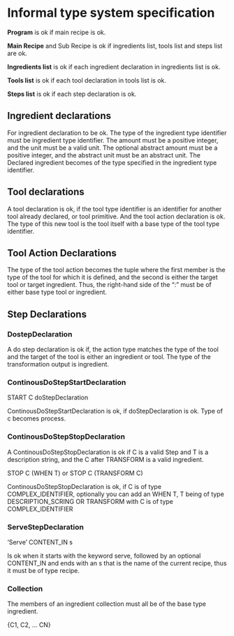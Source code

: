 # Informal type system specification 

**Program** is ok if main recipe is ok. 

**Main Recipe** and Sub Recipe is ok if ingredients list, tools list and steps list are ok. 

**Ingredients list** is ok if each ingredient declaration in ingredients list is ok. 

**Tools list** is ok if each tool declaration in tools list is ok. 

**Steps list** is ok if each step declaration is ok. 

## Ingredient declarations 
For ingredient declaration to be ok. The type of the ingredient type identifier must be ingredient type identifier. The amount must be a positive integer, and the unit must be a valid unit. The optional abstract amount must be a positive integer, and the abstract unit must be an abstract unit. The Declared ingredient becomes of the type specified in the ingredient type identifier. 

## Tool declarations 
A tool declaration is ok, if the tool type identifier is an identifier for another tool already declared, or tool primitive. And the tool action declaration is ok. The type of this new tool is the tool itself with a base type of the tool type identifier.  

## Tool Action Declarations 
The type of the tool action becomes the tuple where the first member is the type of the tool for which it is defined, and the second is either the target tool or target ingredient. Thus, the right-hand side of the “:” must be of either base type tool or ingredient.  

## Step Declarations 
### DostepDeclaration  
A do step declaration is ok if, the action type matches the type of the tool and the target of the tool is either an ingredient or tool. The type of the transformation output is ingredient. 

### ContinousDoStepStartDeclaration 
START C doStepDeclaration 

ContinousDoStepStartDeclaration is ok, if doStepDeclaration is ok. Type of c becomes process. 

### ContinousDoStepStopDeclaration 

A ContinousDoStepStopDeclaration is ok if C is a valid Step and T is a description string, and the C after TRANSFORM is a valid ingredient. 

STOP C (WHEN T) or STOP C (TRANSFORM C) 

ContinousDoStepStopDeclaration is ok, if C is of type COMPLEX_IDENTIFIER, optionally you can add an WHEN T, T being of type DESCRIPTION_SCRING OR TRANSFORM with C is of type COMPLEX_IDENTIFIER  

### ServeStepDeclaration 

‘Serve’ CONTENT_IN s 

Is ok when it starts with the keyword serve, followed by an optional CONTENT_IN and ends with an s that is the name of the current recipe, thus it must be of type recipe. 

### Collection 

The members of an ingredient collection must all be of the base type ingredient. 

{C1, C2, ... CN}